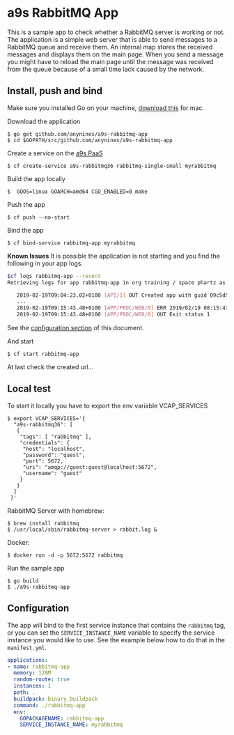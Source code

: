 # a9s RabbitMQ App

This is a sample app to check whether a RabbitMQ server is working or not.
The application is a simple web server that is able to send messages to a
RabbitMQ queue and receive them. An internal map stores the received messages
and displays them on the main page. When you send a message you might have
to reload the main page until the message was received from the queue
because of a small time lack caused by the network.

## Install, push and bind

Make sure you installed Go on your machine, [download this](https://golang.org/doc/install?download=go1.8.darwin-amd64.pkg) for mac.

Download the application
```
$ go get github.com/anynines/a9s-rabbitmq-app
$ cd $GOPATH/src/github.com/anynines/a9s-rabbitmq-app
```

Create a service on the [a9s PaaS](https://paas.anynines.com)
```
$ cf create-service a9s-rabbitmq36 rabbitmq-single-small myrabbitmq
```

Build the app locally
```
$  GOOS=linux GOARCH=amd64 CGO_ENABLED=0 make
```

Push the app
```
$ cf push --no-start
```

Bind the app
```
$ cf bind-service rabbitmq-app myrabbitmq
```

**Known Issues**
It is possible the application is not starting and you find the following in your app logs.
 &nbsp;
```bash
$cf logs rabbitmq-app --recent
Retrieving logs for app rabbitmq-app in org training / space phartz as phartz@anynines.com...

   2019-02-19T09:04:23.02+0100 [API/1] OUT Created app with guid 09c5d595-d5f3-41b5-9175-1e2d7fc114b0
   ...
   2019-02-19T09:15:43.48+0100 [APP/PROC/WEB/0] ERR 2019/02/19 08:15:43 no valid service instance was found; specify SERVICE_INSTANCE_NAME or ensure "rabbitmq" tag is present
   2019-02-19T09:15:43.48+0100 [APP/PROC/WEB/0] OUT Exit status 1
```
See the [configuration section](#configuration) of this document.
&nbsp;

And start
```
$ cf start rabbitmq-app
```

At last check the created url...


## Local test

To start it locally you have to export the env variable VCAP_SERVICES
```
$ export VCAP_SERVICES='{
  "a9s-rabbitmq36": [
   {
    "tags": [ "rabbitmq" ],
    "credentials": {
     "host": "localhost",
     "password": "quest",
     "port": 5672,
     "uri": "amqp://guest:guest@localhost:5672",
     "username": "guest"
    }
   }
  ]
 }'
 ```

RabbitMQ Server with homebrew:
```shell
$ brew install rabbitmq
$ /usr/local/sbin/rabbitmq-server > rabbit.log &
```

Docker:
```shell
$ docker run -d -p 5672:5672 rabbitmq
```

Run the sample app
```
$ go build
$ ./a9s-rabbitmq-app
```

## Configuration

The app will bind to the first service instance that contains the `rabbitmq`
tag, or you can set the `SERVICE_INSTANCE_NAME` variable to specify the service
instance you would like to use.
See the example below how to do that in the `manifest.yml`.

```yaml
applications:
- name: rabbitmq-app
  memory: 128M
  random-route: true
  instances: 1
  path: .
  buildpack: binary_buildpack
  command: ./rabbitmq-app
  env:
    GOPACKAGENAME: rabbitmq-app
    SERVICE_INSTANCE_NAME: myrabbitmq
```
